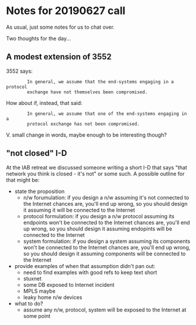 
# Notes for 20190627 call

As usual, just some notes for us to chat over.

Two thoughts for the day...

## A modest extension of 3552

3552 says:

            In general, we assume that the end-systems engaging in a protocol
            exchange have not themselves been compromised.

How about if, instead, that said:

            In general, we assume that one of the end-systems engaging in a
            protocol exchange has not been compromised.

V. small change in words, maybe enough to be interesting though?

## "not closed" I-D

At the IAB retreat we discussed someone writing a short I-D 
that says "that network you think is closed - it's not" or
some such. A possible outline for that might be:

- state the proposition
    - n/w forumulation: if you design a n/w assuming it's not connected to the Internet
    chances are, you'll end up wrong, so you should design it 
    assuming it will be connected to the Internet
    - protocol formulation: if you design a n/w protocol assuming its endpoints won't
    be connected to the Internet chances are, you'll end up wrong, so you should design it 
    assuming endopints will be connected to the Internet
    - system formulation: if you design a system assuming its components won't
    be connected to the Internet chances are, you'll end up wrong, so you should design it 
    assuming components will be connected to the Internet
- provide examples of when that assumption didn't pan out:
    - need to find examples with good refs to keep text short
    - stuxnet
    - some DB exposed to Internet incident
    - MPLS maybe
    - leaky home n/w devices
- what to do?
    - assume any n/w, protocol, system will be exposed to the
    Internet at some point
    
